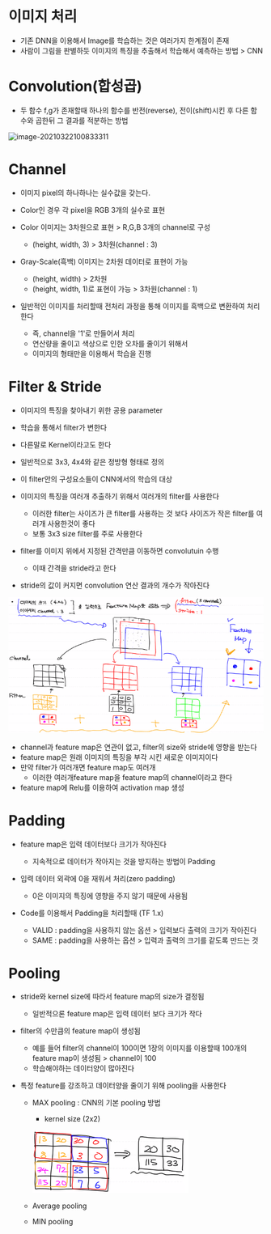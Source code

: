 # 이미지 처리

- 기존 DNN을 이용해서 Image를 학습하는 것은 여러가지 한계점이 존재
- 사람이 그림을 판별하듯 이미지의 특징을 추출해서 학습해서 예측하는 방법 > CNN



# Convolution(합성곱)

- 두 함수 f,g가 존재할때 하나의 함수를 반전(reverse), 전이(shift)시킨 후 다른 함수와 곱한뒤 그 결과를 적분하는 방법

![image-20210322100833311](C:%5CUsers%5CLiO%5CAppData%5CRoaming%5CTypora%5Ctypora-user-images%5Cimage-20210322100833311.png)

# Channel

- 이미지 pixel의 하나하나는 실수값을 갖는다.
- Color인 경우 각 pixel을 RGB 3개의 실수로 표현
- Color 이미지는 3차원으로 표현 > R,G,B 3개의 channel로 구성
  - (height, width, 3) >  3차원(channel : 3)
- Gray-Scale(흑백) 이미지는 2차원 데이터로 표현이 가능
  - (height, width) > 2차원
  - (height, width, 1)로 표현이 가능 > 3차원(channel : 1)

- 일반적인 이미지를 처리할때 전처리 과정을 통해 이미지를 흑백으로 변환하여 처리한다
  - 즉, channel을 '1'로 만들어서 처리
  - 연산량을 줄이고 색상으로 인한 오차를 줄이기 위해서
  - 이미지의 형태만을 이용해서 학습을 진행



# Filter & Stride

- 이미지의 특징을 찾아내기 위한 공용 parameter
- 학습을 통해서 filter가 변한다

- 다른말로 Kernel이라고도 한다

- 일반적으로 3x3, 4x4와 같은 정방형 형태로 정의
- 이 filter안의 구성요소들이 CNN에서의 학습의 대상
- 이미지의 특징을 여러개 추출하기 위해서 여러개의 filter를 사용한다
  - 이러한 filter는 사이즈가 큰 filter를 사용하는 것 보다 사이즈가 작은 filter를 여러개 사용한것이 좋다
  - 보통 3x3 size filter를 주로 사용한다
- filter를 이미지 위에서 지정된 간격만큼 이동하면 convolutuin 수행
  - 이때 간격을 stride라고 한다

- stride의 값이 커지면 convolution 연산 결과의 개수가 작아진다

![image-20210322112840121](md-images/image-20210322112840121.png)

- channel과 feature map은 연관이 없고, filter의 size와 stride에 영향을 받는다
- feature map은 원래 이미지의 특징을 부각 시킨 새로운 이미지이다
- 만약 filter가 여러개면 feature map도 여러개
  - 이러한 여러개feature map을 feature map의 channel이라고 한다
- feature map에 Relu를 이용하여 activation map 생성



# Padding

- feature map은 입력 데이터보다 크기가 작아진다
  - 지속적으로 데이터가 작아지는 것을 방지하는 방법이 Padding

- 입력 데이터 외곽에 0을 재워서 처리(zero padding)
  - 0은 이미지의 특징에 영향을 주지 않기 때문에 사용됨
- Code를 이용해서 Padding을 처리할때 (TF 1.x)
  - VALID : padding을 사용하지 않는 옵션 > 입력보다 출력의 크기가 작아진다
  - SAME : padding을 사용하는 옵션 >  입력과 출력의 크기를 같도록 만드는 것



# Pooling

- stride와 kernel size에 따라서 feature map의 size가 결정됨
  - 일반적으론 feature map은 입력 데이터 보다 크기가 작다

- filter의 수만큼의 feature map이 생성됨 

  - 예를 들어 filter의 channel이 100이면 1장의 이미지를 이용할때 100개의 feature map이 생성됨 > channel이 100
  - 학습해야하는 데이터양이 많아진다

- 특정 feature를 강조하고 데이터양을 줄이기 위해 pooling을 사용한다

  - MAX pooling : CNN의 기본 pooling 방법

    - kernel size (2x2)

    ![image-20210322154138364](md-images/image-20210322154138364.png)

  - Average pooling

  - MIN pooling